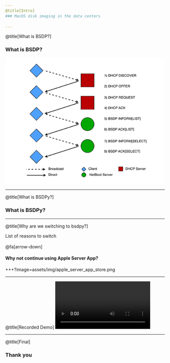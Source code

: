 ```yaml
---
@title[Intro]
### MacOS disk imaging in the data centers

---
```

@title[What is BSDP?]

### What is BSDP?

![Image-Relative](assets/img/BSDP_exchange.PNG)

---
@title[What is BSDPy?]
### What is BSDPy?


---
@title[Why are we switching to bsdpy?]

List of reasons to switch
<br><br>
@fa[arrow-down]

#### Why not continue using Apple Server App?
+++?image=assets/img/apple_server_app_store.png

---
@title[Recorded Demo]
![MP4 Video](https://www.dropbox.com/s/89u4b6igjx1nknm/bsdpy_example.webm?dl=0)


---
@title[Final]

### Thank you

